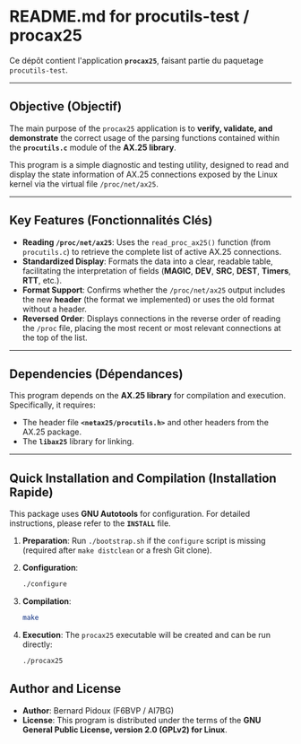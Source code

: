# README.md for procutils-test / procax25

Ce dépôt contient l'application **`procax25`**, faisant partie du paquetage `procutils-test`.

---

## Objective (Objectif)

The main purpose of the `procax25` application is to **verify, validate, and demonstrate** the correct usage of the parsing functions contained within the **`procutils.c`** module of the **AX.25 library**.

This program is a simple diagnostic and testing utility, designed to read and display the state information of AX.25 connections exposed by the Linux kernel via the virtual file `/proc/net/ax25`.

---

## Key Features (Fonctionnalités Clés)

* **Reading `/proc/net/ax25`**: Uses the `read_proc_ax25()` function (from `procutils.c`) to retrieve the complete list of active AX.25 connections.
* **Standardized Display**: Formats the data into a clear, readable table, facilitating the interpretation of fields (**MAGIC**, **DEV**, **SRC**, **DEST**, **Timers**, **RTT**, etc.).
* **Format Support**: Confirms whether the `/proc/net/ax25` output includes the new **header** (the format we implemented) or uses the old format without a header.
* **Reversed Order**: Displays connections in the reverse order of reading the `/proc` file, placing the most recent or most relevant connections at the top of the list.

---

## Dependencies (Dépendances)

This program depends on the **AX.25 library** for compilation and execution. Specifically, it requires:

* The header file **`<netax25/procutils.h>`** and other headers from the AX.25 package.
* The **`libax25`** library for linking.

---

## Quick Installation and Compilation (Installation Rapide)

This package uses **GNU Autotools** for configuration. For detailed instructions, please refer to the **`INSTALL`** file.

1.  **Preparation**: Run `./bootstrap.sh` if the `configure` script is missing (required after `make distclean` or a fresh Git clone).

2.  **Configuration**:
    ```bash
    ./configure
    ```

3.  **Compilation**:
    ```bash
    make
    ```

4.  **Execution**: The `procax25` executable will be created and can be run directly:
    ```bash
    ./procax25
    ```

## Author and License

* **Author**: Bernard Pidoux (F6BVP / AI7BG)
* **License**: This program is distributed under the terms of the **GNU General Public License, version 2.0 (GPLv2) for Linux**.
